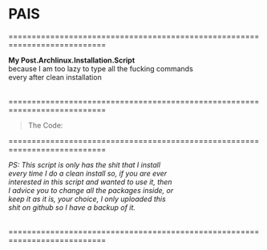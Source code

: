 # PAIS

===========================================================================

<b>
My Post.Archlinux.Installation.Script</b> <br>
because I am too lazy to type all the fucking commands <br>
every after clean installation <br> <br>

===========================================================================

> The Code:
  

===========================================================================

<i>
PS: This script is only has the shit that I install <br>
every time I do a clean install so, if you are ever <br>
interested in this script and wanted to use it, then <br>
I advice you to change all the packages inside, or <br>
keep it as it is, your choice, I only uploaded this <br>
shit on github so I have a backup of it.</i> <br> <br>

===========================================================================

